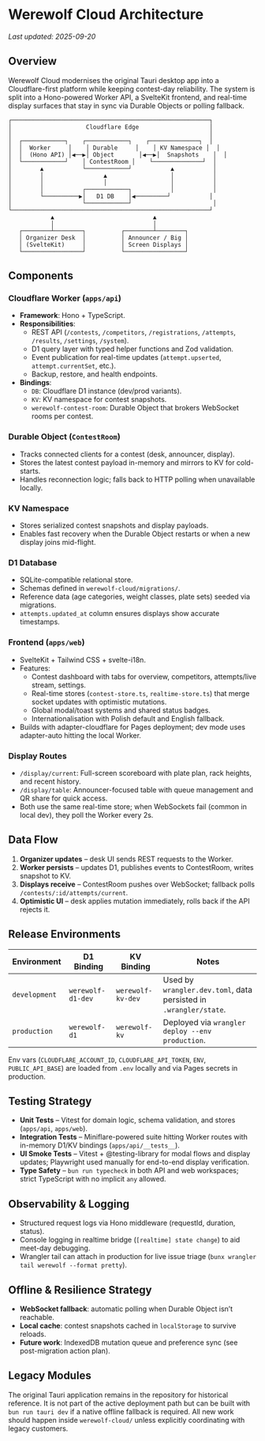 # Werewolf Cloud Architecture

_Last updated: 2025-09-20_

## Overview

Werewolf Cloud modernises the original Tauri desktop app into a Cloudflare-first platform while keeping contest-day reliability. The system is split into a Hono-powered Worker API, a SvelteKit frontend, and real-time display surfaces that stay in sync via Durable Objects or polling fallback.

```
┌────────────────────────────────────────────────────────┐
│                     Cloudflare Edge                    │
│                                                        │
│  ┌────────────┐    ┌────────────┐    ┌──────────────┐  │
│  │  Worker     │    │ Durable     │    │ KV Namespace │  │
│  │  (Hono API) │◀──▶│ Object       │◀──▶│  Snapshots    │  │
│  └────────────┘    │ ContestRoom │    └──────────────┘  │
│        ▲           └────────────┘           ▲           │
│        │                 ▲                  │           │
│        │                 │                  │           │
│        │           ┌────────────┐           │           │
│        └──────────▶│   D1 DB    │◀─────────┘           │
│                    └────────────┘                       │
└────────────────────────────────────────────────────────┘
            ▲                            ▲
            │                            │
   ┌────────┴────────┐          ┌────────┴────────┐
   │ Organizer Desk  │          │ Announcer / Big │
   │ (SvelteKit)     │          │ Screen Displays │
   └─────────────────┘          └─────────────────┘
```

## Components

### Cloudflare Worker (`apps/api`)
- **Framework**: Hono + TypeScript.
- **Responsibilities**:
  - REST API (`/contests`, `/competitors`, `/registrations`, `/attempts`, `/results`, `/settings`, `/system`).
  - D1 query layer with typed helper functions and Zod validation.
  - Event publication for real-time updates (`attempt.upserted`, `attempt.currentSet`, etc.).
  - Backup, restore, and health endpoints.
- **Bindings**:
  - `DB`: Cloudflare D1 instance (dev/prod variants).
  - `KV`: KV namespace for contest snapshots.
  - `werewolf-contest-room`: Durable Object that brokers WebSocket rooms per contest.

### Durable Object (`ContestRoom`)
- Tracks connected clients for a contest (desk, announcer, display).
- Stores the latest contest payload in-memory and mirrors to KV for cold-starts.
- Handles reconnection logic; falls back to HTTP polling when unavailable locally.

### KV Namespace
- Stores serialized contest snapshots and display payloads.
- Enables fast recovery when the Durable Object restarts or when a new display joins mid-flight.

### D1 Database
- SQLite-compatible relational store.
- Schemas defined in `werewolf-cloud/migrations/`.
- Reference data (age categories, weight classes, plate sets) seeded via migrations.
- `attempts.updated_at` column ensures displays show accurate timestamps.

### Frontend (`apps/web`)
- SvelteKit + Tailwind CSS + svelte-i18n.
- Features:
  - Contest dashboard with tabs for overview, competitors, attempts/live stream, settings.
  - Real-time stores (`contest-store.ts`, `realtime-store.ts`) that merge socket updates with optimistic mutations.
  - Global modal/toast systems and shared status badges.
  - Internationalisation with Polish default and English fallback.
- Builds with adapter-cloudflare for Pages deployment; dev mode uses adapter-auto hitting the local Worker.

### Display Routes
- `/display/current`: Full-screen scoreboard with plate plan, rack heights, and recent history.
- `/display/table`: Announcer-focused table with queue management and QR share for quick access.
- Both use the same real-time store; when WebSockets fail (common in local dev), they poll the Worker every 2s.

## Data Flow

1. **Organizer updates** – desk UI sends REST requests to the Worker.
2. **Worker persists** – updates D1, publishes events to ContestRoom, writes snapshot to KV.
3. **Displays receive** – ContestRoom pushes over WebSocket; fallback polls `/contests/:id/attempts/current`.
4. **Optimistic UI** – desk applies mutation immediately, rolls back if the API rejects it.

## Release Environments

| Environment | D1 Binding          | KV Binding            | Notes |
|-------------|--------------------|-----------------------|-------|
| `development` | `werewolf-d1-dev`   | `werewolf-kv-dev`     | Used by `wrangler.dev.toml`, data persisted in `.wrangler/state`. |
| `production`  | `werewolf-d1`       | `werewolf-kv`         | Deployed via `wrangler deploy --env production`. |

Env vars (`CLOUDFLARE_ACCOUNT_ID`, `CLOUDFLARE_API_TOKEN`, `ENV`, `PUBLIC_API_BASE`) are loaded from `.env` locally and via Pages secrets in production.

## Testing Strategy

- **Unit Tests** – Vitest for domain logic, schema validation, and stores (`apps/api`, `apps/web`).
- **Integration Tests** – Miniflare-powered suite hitting Worker routes with in-memory D1/KV bindings (`apps/api/__tests__`).
- **UI Smoke Tests** – Vitest + @testing-library for modal flows and display updates; Playwright used manually for end-to-end display verification.
- **Type Safety** – `bun run typecheck` in both API and web workspaces; strict TypeScript with no implicit `any` allowed.

## Observability & Logging

- Structured request logs via Hono middleware (requestId, duration, status).
- Console logging in realtime bridge (`[realtime] state change`) to aid meet-day debugging.
- Wrangler tail can attach in production for live issue triage (`bunx wrangler tail werewolf --format pretty`).

## Offline & Resilience Strategy

- **WebSocket fallback**: automatic polling when Durable Object isn’t reachable.
- **Local cache**: contest snapshots cached in `localStorage` to survive reloads.
- **Future work**: IndexedDB mutation queue and preference sync (see post-migration action plan).

## Legacy Modules

The original Tauri application remains in the repository for historical reference. It is not part of the active deployment path but can be built with `bun run tauri dev` if a native offline fallback is required. All new work should happen inside `werewolf-cloud/` unless explicitly coordinating with legacy customers.

